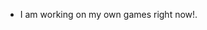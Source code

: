 - I am working on my own games right now!. 

<!---
Fedrik24/Fedrik24 is a ✨ special ✨ repository because its `README.md` (this file) appears on your GitHub profile.
You can click the Preview link to take a look at your changes.
--->
